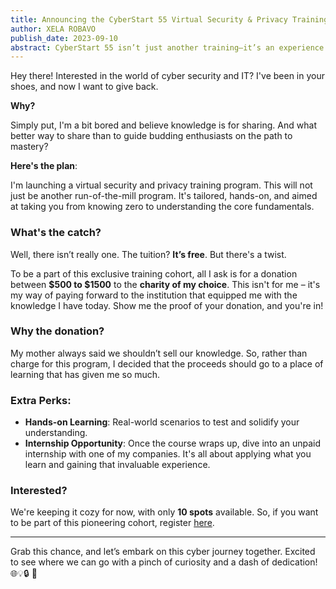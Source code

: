 ```yaml
---
title: Announcing the CyberStart 55 Virtual Security & Privacy Training Program
author: XELA ROBAVO
publish_date: 2023-09-10
abstract: CyberStart 55 isn’t just another training—it’s an experience. Delve deep into the foundational aspects of computing, networking, and cybersecurity, and come out with a tangible skill set. Our curriculum, spread over several Mondays and Fridays, includes rigorous hands-on lab sessions to ensure practical knowledge. Whether you're eyeing a position as a Security Analyst or an IT Support Technician, this course will equip you with the foundational knowledge to get started. 
---
```


Hey there! Interested in the world of cyber security and IT? I've been in your shoes, and now I want to give back.

**Why?** 

Simply put, I'm a bit bored and believe knowledge is for sharing. And what better way to share than to guide budding enthusiasts on the path to mastery?

**Here's the plan**:

I'm launching a virtual security and privacy training program. This will not just be another run-of-the-mill program. It's tailored, hands-on, and aimed at taking you from knowing zero to understanding the core fundamentals.

### What's the catch?

Well, there isn’t really one. The tuition? **It’s free**. But there's a twist. 

To be a part of this exclusive training cohort, all I ask is for a donation between **$500 to $1500** to the **charity of my choice**. This isn't for me – it's my way of paying forward to the institution that equipped me with the knowledge I have today. Show me the proof of your donation, and you're in!

### Why the donation?

My mother always said we shouldn’t sell our knowledge. So, rather than charge for this program, I decided that the proceeds should go to a place of learning that has given me so much.

### Extra Perks:

* **Hands-on Learning**: Real-world scenarios to test and solidify your understanding.
* **Internship Opportunity**: Once the course wraps up, dive into an unpaid internship with one of my companies. It's all about applying what you learn and gaining that invaluable experience.

### Interested?

We're keeping it cozy for now, with only **10 spots** available. So, if you want to be part of this pioneering cohort, register [here](<https://forms.gle/DcgigfrBJohAhgv89>).

---

Grab this chance, and let’s embark on this cyber journey together. Excited to see where we can go with a pinch of curiosity and a dash of dedication! 🌐💡🔒 🌟
